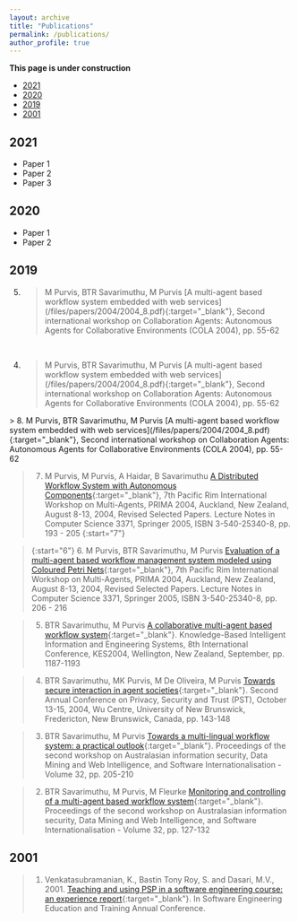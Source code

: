 ```yaml
---
layout: archive
title: "Publications"
permalink: /publications/
author_profile: true
---
```

**This page is under construction**



* [2021](#2021)
* [2020](#2020)
* [2019](#2019)
* [2001](#2001)


2021
--

* Paper 1
* Paper 2
* Paper 3

2020
--

* Paper 1
* Paper 2

2019
--

<ol>
    <li value="5"> 
    <blockquote> M Purvis, BTR Savarimuthu, M Purvis [A multi-agent based workflow system embedded with web services](/files/papers/2004/2004_8.pdf){:target="_blank"}, Second international workshop on Collaboration Agents: Autonomous Agents for Collaborative Environments (COLA 2004), pp. 55-62 
    </blockquote><br/>
    </li>
    <li value="4"> 
    <blockquote> M Purvis, BTR Savarimuthu, M Purvis [A multi-agent based workflow system embedded with web services](/files/papers/2004/2004_8.pdf){:target="_blank"}, Second international workshop on Collaboration Agents: Autonomous Agents for Collaborative Environments (COLA 2004), pp. 55-62 
    </blockquote>
    </li>
</ol>
> 8. M Purvis, BTR Savarimuthu, M Purvis [A multi-agent based workflow system embedded with web services](/files/papers/2004/2004_8.pdf){:target="_blank"}, Second international workshop on Collaboration Agents: Autonomous Agents for Collaborative Environments (COLA 2004), pp. 55-62 

 
> 7. M Purvis, M Purvis, A Haidar, B Savarimuthu [A Distributed Workflow System with Autonomous Components](/files/papers/2004/2004_7.pdf){:target="_blank"}, 7th Pacific Rim International Workshop on Multi-Agents, PRIMA 2004, Auckland, New Zealand, August 8-13, 2004, Revised Selected Papers. Lecture Notes in Computer Science 3371, Springer 2005, ISBN 3-540-25340-8, pp. 193 - 205
{:start="7"}

> {:start="6"} 6. M Purvis, BTR Savarimuthu, M Purvis [Evaluation of a multi-agent based workflow management system modeled using Coloured Petri Nets](/files/papers/2004/2004_6.pdf){:target="_blank"}, 7th Pacific Rim International Workshop on Multi-Agents, PRIMA 2004, Auckland, New Zealand, August 8-13, 2004, Revised Selected Papers. Lecture Notes in Computer Science 3371, Springer 2005, ISBN 3-540-25340-8, pp. 206 - 216

>5. BTR Savarimuthu, M Purvis [A collaborative multi-agent based workflow system](/files/papers/2004/2004_5.pdf){:target="_blank"}. Knowledge-Based Intelligent Information and Engineering Systems, 8th International Conference, KES2004, Wellington, New Zealand, September, pp. 1187-1193

>4. BTR Savarimuthu, MK Purvis, M De Oliveira, M Purvis [Towards secure interaction in agent societies](/files/papers/2004/2004_3.pdf){:target="_blank"}. Second Annual Conference on Privacy, Security and Trust (PST), October 13-15, 2004, Wu Centre, University of New Brunswick, Fredericton, New Brunswick, Canada, pp. 143-148

>3. BTR Savarimuthu, M Purvis [Towards a multi-lingual workflow system: a practical outlook](/files/papers/2004/2004_2.pdf){:target="_blank"}. Proceedings of the second workshop on Australasian information security, Data Mining and Web Intelligence, and Software Internationalisation - Volume 32, pp. 205-210

> 2. BTR Savarimuthu, M Purvis, M Fleurke [Monitoring and controlling of a multi-agent based workflow system](/files/papers/2004/2004_1.pdf){:target="_blank"}. Proceedings of the second workshop on Australasian information security, Data Mining and Web Intelligence, and Software Internationalisation - Volume 32, pp. 127-132

2001
--
>1. Venkatasubramanian, K., Bastin Tony Roy, S. and Dasari, M.V., 2001. [Teaching and using PSP in a software engineering course: an experience report](/files/papers/2001/2001_1.pdf){:target="_blank"}. In Software Engineering Education and Training Annual Conference.
